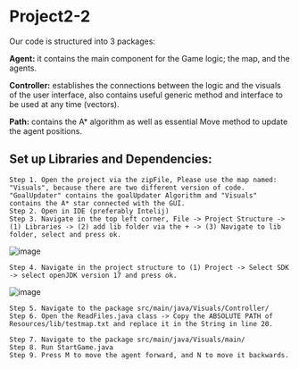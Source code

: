 # Project2-2

Our code is structured into 3 packages:

<b>Agent:</b> it contains the main component for the Game logic; the map, and the agents.

<b>Controller:</b> establishes the connections between the logic and the visuals of the user interface, also contains useful generic method and interface to be used at any time (vectors).

<b>Path:</b> contains the A* algorithm as well as essential Move method to update the agent positions.

## Set up Libraries and Dependencies: ##

	Step 1. Open the project via the zipFile, Please use the map named: "Visuals", because there are two different version of code. "GoalUpdater" contains the goalUpdater Algorithm and "Visuals" contains the A* star connected with the GUI.
	Step 2. Open in IDE (preferably Intelij)
	Step 3. Navigate in the top left corner, File -> Project Structure -> (1) Libraries -> (2) add lib folder via the + -> (3) Navigate to lib folder, select and press ok.

![image](https://user-images.githubusercontent.com/56164753/159579446-34e46ba4-09ef-481f-8842-aedb2d898054.png)

	Step 4. Navigate in the project structure to (1) Project -> Select SDK -> select openJDK version 17 and press ok.

![image](https://user-images.githubusercontent.com/56164753/159579900-caf5280f-54a9-424b-bf61-5e8b3e45dfba.png)

    Step 5. Navigate to the package src/main/java/Visuals/Controller/
    Step 6. Open the ReadFiles.java class -> Copy the ABSOLUTE PATH of Resources/lib/testmap.txt and replace it in the String in line 20.

	Step 7. Navigate to the package src/main/java/Visuals/main/
	Step 8. Run StartGame.java
    Step 9. Press M to move the agent forward, and N to move it backwards.


